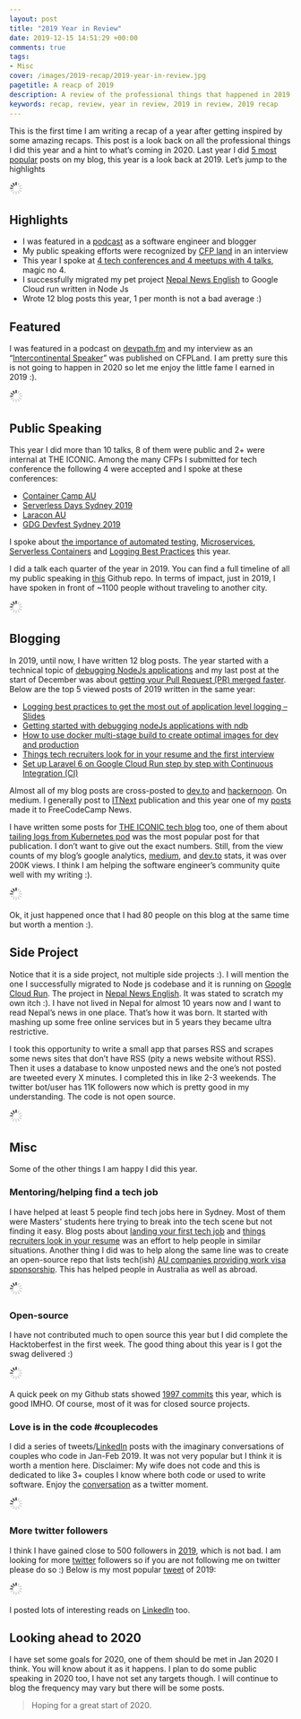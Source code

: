 ```yaml
---
layout: post
title: "2019 Year in Review"
date: 2019-12-15 14:51:29 +00:00
comments: true
tags: 
- Misc
cover: /images/2019-recap/2019-year-in-review.jpg
pagetitle: A reacp of 2019
description: A review of the professional things that happened in 2019 for me
keywords: recap, review, year in review, 2019 in review, 2019 recap
---
```

This is the first time I am writing a recap of a year after getting inspired by some amazing recaps. This post is a look back on all the professional things I did this year and a hint to what’s coming in 2020. Last year I did [5 most popular](https://geshan.com.np/blog/2018/12/2018-in-review-5-most-viewed-posts-of-this-year/) posts on my blog, this year is a look back at 2019. Let’s jump to the highlights

<img class="center" src="/images/generic/loading.gif" data-echo="/images/2019-recap/2019-year-in-review.jpg" title="Recap of 2019" alt="A look back at 2019">

<!-- more -->

## Highlights

* I was featured in a [podcast](https://www.devpath.fm/episodes/international-software-engineer-and-speaker-geshan-manandhar) as a software engineer and blogger
* My public speaking efforts were recognized by [CFP land](https://medium.com/cfp-land/speakers-story-geshan-manandhar-intercontinental-speaker-and-senior-software-engineer-9debe3dea6ab) in an interview
* This year I spoke at [4 tech conferences and 4 meetups with 4 talks](https://github.com/geshan/public-speaking), magic no 4.
* I successfully migrated my pet project [Nepal News English](https://twitter.com/nepal_news_en) to Google Cloud run written in Node Js
* Wrote 12 blog posts this year, 1 per month is not a bad average :)

## Featured

I was featured in a podcast on [devpath.fm](https://www.devpath.fm/episodes/international-software-engineer-and-speaker-geshan-manandhar) and my interview as an “[Intercontinental Speaker](https://medium.com/cfp-land/speakers-story-geshan-manandhar-intercontinental-speaker-and-senior-software-engineer-9debe3dea6ab)” was published on CFPLand. I am pretty sure this is not going to happen in 2020 so let me enjoy the little fame I earned in 2019 :).

<img class="center" src="/images/generic/loading.gif" data-echo="/images/2019-recap/01featured.jpg" title="Featured in Devpath.fm podcast and CFP Land speaker stories" alt="Featured in Devpath.fm podcast and CFP Land speaker stories">

## Public Speaking

This year I did more than 10 talks, 8 of them were public and 2+ were internal at THE ICONIC. Among the many CFPs I submitted for tech conference the following 4 were accepted and I spoke at these conferences:

* [Container Camp AU](https://2019.container.camp/au/speakers/geshan-manandhar/)
* [Serverless Days Sydney 2019](https://sydney.serverlessdays.io/speakers/geshan/)
* [Laracon AU](https://laracon.com.au/)
* [GDG Devfest Sydney 2019](https://devfest.org.au/speakers/geshan_manandhar)

I spoke about [the importance of automated testing](https://www.slideshare.net/geshan/we-lost-205k-in-one-day-and-how-we-could-have-saved-it-hint-better-automated-testing-130685136), [Microservices](https://www.slideshare.net/geshan/moving-from-a-and-b-to-150-microservices-the-journey-and-learnings), [Serverless Containers](https://www.slideshare.net/geshan/from-0-to-working-serverless-url-for-a-containerized-app-with-google-cloud-run-2) and [Logging Best Practices](https://www.slideshare.net/geshan/are-logs-a-software-engineers-best-friend-yes-follow-these-best-practices) this year.

I did a talk each quarter of the year in 2019. You can find a full timeline of all my public speaking in [this](https://github.com/geshan/public-speaking) Github repo. In terms of impact, just in 2019, I have spoken in front of ~1100 people without traveling to another city.

<img class="center" src="/images/generic/loading.gif" data-echo="/images/2019-recap/02public-speaking-2019.jpg" title="Some snaps of me public speaking in 2019" alt="Some snaps of me public speaking in 2019">

## Blogging

In 2019, until now, I have written 12 blog posts. The year started with a technical topic of [debugging NodeJs applications](https://geshan.com.np/blog/2019/01/getting-started-with-debugging-nodejs-applications-with-ndb/) and my last post at the start of December was about [getting your Pull Request (PR) merged faster](https://geshan.com.np/blog/2019/12/how-to-get-your-pull-request-pr-merged-quickly/). Below are the top 5 viewed posts of 2019 written in the same year:

* [Logging best practices to get the most out of application level logging – Slides](https://geshan.com.np/blog/2019/03/follow-these-logging-best-practices-to-get-the-most-out-of-application-level-logging-slides/)
* [Getting started with debugging nodeJs applications with ndb](https://geshan.com.np/blog/2019/01/getting-started-with-debugging-nodejs-applications-with-ndb/)
* [How to use docker multi-stage build to create optimal images for dev and production](https://geshan.com.np/blog/2019/11/how-to-use-docker-multi-stage-build/)
* [Things tech recruiters look for in your resume and the first interview](https://geshan.com.np/blog/2019/01/things-tech-recruiters-look-for/)
* [Set up Laravel 6 on Google Cloud Run step by step with Continuous Integration (CI)](https://geshan.com.np/blog/2019/10/get-laravel-6-running-on-google-cloud-run-step-by-step-with-ci/)

Almost all of my blog posts are cross-posted to [dev.to](https://dev.to/geshan) and [hackernoon](https://hackernoon.com/@geshanm). On medium. I generally post to [ITNext](https://itnext.io/@geshan) publication and this year one of my [posts](https://www.freecodecamp.org/news/how-to-setup-laravel-6-on-google-cloud-run-with-continuous-integration-ci-step-by-step/) made it to FreeCodeCamp News.

I have written some posts for [THE ICONIC tech blog](https://theiconic.tech/@geshan) too, one of them about [tailing logs from Kubernetes pod](https://theiconic.tech/tail-logs-from-multiple-kubernetes-pods-the-easy-way-71401b84d7f) was the most popular post for that publication.
I don’t want to give out the exact numbers. Still, from the view counts of my blog’s google analytics, [medium](https://medium.com/@geshan), and [dev.to](https://dev.to/geshan) stats, it was over 200K views. I think I am helping the software engineer’s community quite well with my writing :).

<img class="center" src="/images/generic/loading.gif" data-echo="/images/2019-recap/03blog-2019.jpg" title="Highlights from my blog in 2019" alt="Highlights from my blog in 2019">

Ok, it just happened once that I had 80 people on this blog at the same time but worth a mention :).

## Side Project

Notice that it is a side project, not multiple side projects :). I will mention the one I successfully migrated to Node js codebase and it is running on [Google Cloud Run](https://geshan.com.np/blog/categories/google-cloud-run/). The project in [Nepal News English](https://twitter.com/nepal_news_en). It was stated to scratch my own itch :). I have not lived in Nepal for almost 10 years now and I want to read Nepal’s news in one place. That’s how it was born. It started with mashing up some free online services but in 5 years they became ultra restrictive.

I took this opportunity to write a small app that parses RSS and scrapes some news sites that don’t have RSS (pity a news website without RSS). Then it uses a database to know unposted news and the one’s not posted are tweeted every X minutes. I completed this in like 2-3 weekends. The twitter bot/user has 11K followers now which is pretty good in my understanding. The code is not open source.

<img class="center" src="/images/generic/loading.gif" data-echo="/images/2019-recap/04side-project.jpg" title="My side project Nepal News English has 11K followers on twitter" alt="My side project Nepal News English has 11K followers on twitter">

## Misc

Some of the other things I am happy I did this year.

### Mentoring/helping find a tech job

I have helped at least 5 people find tech jobs here in Sydney. Most of them were Masters' students here trying to break into the tech scene but not finding it easy. Blog posts about [landing your first tech job](https://geshan.com.np/blog/2018/09/7-practical-steps-to-land-your-first-tech-job/) and [things recruiters look in your resume](https://geshan.com.np/blog/2019/01/things-tech-recruiters-look-for/) was an effort to help people in similar situations. Another thing I did was to help along the same line was to create an open-source repo that lists tech(ish) [AU companies providing work visa sponsorship](https://github.com/geshan/au-companies-providing-work-visa-sponsorship). This has helped people in Australia as well as abroad.

<img class="center" src="/images/generic/loading.gif" data-echo="/images/2019-recap/05au-repo.jpg" title="AU companies providing work visa sponsorship open source github repo" alt="AU companies providing work visa sponsorship open source github repo">

### Open-source

I have not contributed much to open source this year but I did complete the Hacktoberfest in the first week. The good thing about this year is I got the swag delivered :)

<img class="center" src="/images/generic/loading.gif" data-echo="/images/2019-recap/06hacktoberfest-swag.jpg" title="Contributed to open source on Hacktoberfest" alt="Hacktoberfest swag">

A quick peek on my Github stats showed [1997 commits](https://github.com/geshan?tab=overview&from=2019-12-01&to=2019-12-15) this year, which is good IMHO. Of course, most of it was for closed source projects.

### Love is in the code #couplecodes

I did a series of tweets/[LinkedIn](https://www.linkedin.com/feed/hashtag/webothcode/) posts with the imaginary conversations of couples who code in Jan-Feb 2019. It was not very popular but I think it is worth a mention here. Disclaimer: My wife does not code and this is dedicated to like 3+ couples I know where both code or used to write software. Enjoy the [conversation](https://twitter.com/i/moments/1091306088014655489) as a twitter moment.

<img class="center" src="/images/generic/loading.gif" data-echo="/images/2019-recap/07couple-codes.jpg" title="Love is in the code #couplecodes" alt="Love is in the code #couplecodes">

### More twitter followers

I think I have gained close to 500 followers in [2019](https://socialblade.com/twitter/user/geshan/monthly), which is not bad. I am looking for more [twitter](https://twitter.com/geshan) followers so if you are not following me on twitter please do so :) Below is my most popular [tweet](https://twitter.com/geshan/status/1180759964316573696) of 2019:

<img class="center" src="/images/generic/loading.gif" data-echo="/images/2019-recap/08tweet.jpg" title="Most popular tweet of 2019" alt="Most popular tweet of 2019">

I posted lots of interesting reads on [LinkedIn](https://www.linkedin.com/in/geshan/) too.

## Looking ahead to 2020

I have set some goals for 2020, one of them should be met in Jan 2020 I think. You will know about it as it happens. I plan to do some public speaking in 2020 too, I have not set any targets though. I will continue to blog the frequency may vary but there will be some posts.

> Hoping for a great start of 2020.
